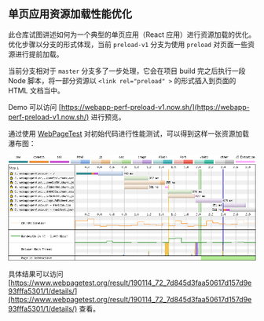 ## 单页应用资源加载性能优化

此仓库试图讲述如何为一个典型的单页应用（React 应用）进行资源加载的优化。优化步骤以分支的形式体现，当前 `preload-v1` 分支为使用 `preload` 对页面一些资源进行提前加载。

当前分支相对于 `master` 分支多了一步处理，它会在项目 build 完之后执行一段 Node 脚本，将一部分资源以 `<link rel="preload" >` 的形式插入到页面的 HTML 文档当中。

Demo 可以访问 [https://webapp-perf-preload-v1.now.sh/](https://webapp-perf-preload-v1.now.sh/) 进行预览。

通过使用 [WebPageTest](https://www.webpagetest.org) 对初始代码进行性能测试，可以得到这样一张资源加载瀑布图：

![waterfall](./screenshot/waterfall.png)

具体结果可以访问 [https://www.webpagetest.org/result/190114_72_7d845d3faa50617d157d9e93fffa5301/1/details/](https://www.webpagetest.org/result/190114_72_7d845d3faa50617d157d9e93fffa5301/1/details/) 查看。
